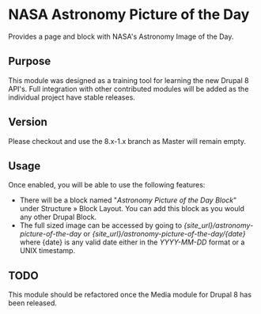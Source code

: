 # NASA Astronomy Picture of the Day

Provides a page and block with NASA's Astronomy Image of the Day.

## Purpose

This module was designed as a training tool for learning the new Drupal 8 API's.
Full integration with other contributed modules will be added as the individual
project have stable releases.

## Version

Please checkout and use the 8.x-1.x branch as Master will remain empty.

## Usage

Once enabled, you will be able to use the following features:

* There will be a block named &quot;_Astronomy Picture of the Day Block_&quot; 
under Structure &raquo; Block Layout. You can add this block as you would any 
other Drupal Block.
* The full sized image can be accessed by going to _{site_url}/astronomy-picture-of-the-day_ or 
_{site_url}/astronomy-picture-of-the-day/{date}_ where {date} is any valid date either in the 
_YYYY-MM-DD_ format or a UNIX timestamp.

## TODO

This module should be refactored once the Media module for Drupal 8 has
been released.